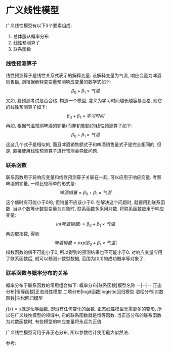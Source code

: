 # 广义线性模型

广义线性模型有以下3个要素组成:
1. 总体服从概率分布
2. 线性预测算子
3. 联系函数

### 线性预测算子
线性预测算子是线性关系式表示的解释变量. 设解释变量为气温, 响应变量为啤酒销售额, 则根据解释变变量预测响应变量的数学式如下:
$$
\beta_0 + \beta_1 \times 气温
$$
又如, 要预测考试是否合格. 构造一个模型, 含义为学习时间越长越容易合格, 则它的线性预测算子如下:
$$
\beta_0 + \beta_1 \times 学习时间
$$
再如, 根据气温预测啤酒的销量(而非销售额)的线性预测算子如下:
$$
\beta_0 + \beta_1 \times 气温
$$
这这几个式子是相似的, 而且啤酒销售额式子和啤酒销售量式子是完全相同的. 但是, 直接使用线性预测算子进行预测会导致问题.


### 联系函数
联系函数用于将响应变量和线性预测算子关联在一起, 可以应用于响应变量. 考察啤酒的销量, 一种比较简单的形式是:
$$
啤酒销量 = \beta_0 + \beta_1 \times 气温
$$
这个值时有可能小于0的, 但销量不应该小于0. 在解决这个问题时, 就要用到联系函数.
当以个数等计数型变量为对象时, 联系函数多采用对数. 将联系函数应用于响应变量:
$$
ln(啤酒销量) = \beta_0 + \beta_1 \times 气温
$$
两边取指数, 得到
$$
啤酒销量 = exp[\beta_0 + \beta_1 \times 气温]
$$
指数函数的值不可能小于0, 所以得到的预测结果也不可能小于0.
对响应变量应用了联系函数后, 就可以预测计数型数据, 范围为[0,1]的成功概率等对象了.


### 联系函数与概率分布的关系
概率分布于联系函数的常用组合如下:
概率分布|联系函数|模型名称
--|--|--
正态分布|恒等函数|正态线性模型
二项分布|logit函数|logistic回归模型
泊松分布|对数函数|泊松回归模型

$f(x)=x$就是恒等函数, 即没有任何变化的函数. 正态线性模型无需更多的变形, 所以在广义线性模型的领域中, 它的联系函数就是恒等函数.
当正态分布的联系函数为对数函数时, 有些模型的响应变量将永远为正值.

广义线性模型可用于非正态分布, 所以参数估计使用最大似然法.


参考:

